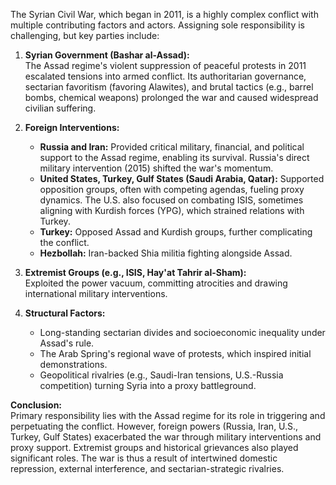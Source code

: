 The Syrian Civil War, which began in 2011, is a highly complex conflict with multiple contributing factors and actors. Assigning sole responsibility is challenging, but key parties include:

1. **Syrian Government (Bashar al-Assad):**  
   The Assad regime's violent suppression of peaceful protests in 2011 escalated tensions into armed conflict. Its authoritarian governance, sectarian favoritism (favoring Alawites), and brutal tactics (e.g., barrel bombs, chemical weapons) prolonged the war and caused widespread civilian suffering.

2. **Foreign Interventions:**  
   - **Russia and Iran:** Provided critical military, financial, and political support to the Assad regime, enabling its survival. Russia's direct military intervention (2015) shifted the war's momentum.  
   - **United States, Turkey, Gulf States (Saudi Arabia, Qatar):** Supported opposition groups, often with competing agendas, fueling proxy dynamics. The U.S. also focused on combating ISIS, sometimes aligning with Kurdish forces (YPG), which strained relations with Turkey.  
   - **Turkey:** Opposed Assad and Kurdish groups, further complicating the conflict.  
   - **Hezbollah:** Iran-backed Shia militia fighting alongside Assad.

3. **Extremist Groups (e.g., ISIS, Hay'at Tahrir al-Sham):**  
   Exploited the power vacuum, committing atrocities and drawing international military interventions.

4. **Structural Factors:**  
   - Long-standing sectarian divides and socioeconomic inequality under Assad's rule.  
   - The Arab Spring's regional wave of protests, which inspired initial demonstrations.  
   - Geopolitical rivalries (e.g., Saudi-Iran tensions, U.S.-Russia competition) turning Syria into a proxy battleground.

**Conclusion:**  
Primary responsibility lies with the Assad regime for its role in triggering and perpetuating the conflict. However, foreign powers (Russia, Iran, U.S., Turkey, Gulf States) exacerbated the war through military interventions and proxy support. Extremist groups and historical grievances also played significant roles. The war is thus a result of intertwined domestic repression, external interference, and sectarian-strategic rivalries.
